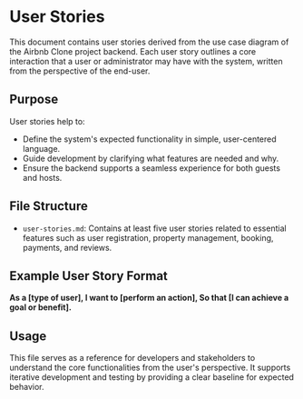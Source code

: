 # User Stories

This document contains user stories derived from the use case diagram of the Airbnb Clone project backend. Each user story outlines a core interaction that a user or administrator may have with the system, written from the perspective of the end-user.

## Purpose

User stories help to:
- Define the system's expected functionality in simple, user-centered language.
- Guide development by clarifying what features are needed and why.
- Ensure the backend supports a seamless experience for both guests and hosts.

## File Structure

- `user-stories.md`: Contains at least five user stories related to essential features such as user registration, property management, booking, payments, and reviews.

## Example User Story Format

**As a [type of user],
I want to [perform an action],
So that [I can achieve a goal or benefit].**


## Usage

This file serves as a reference for developers and stakeholders to understand the core functionalities from the user's perspective. It supports iterative development and testing by providing a clear baseline for expected behavior.